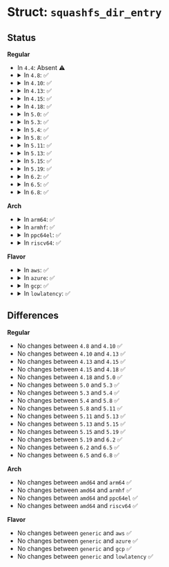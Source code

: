# Struct: <code>squashfs_dir_entry</code>

## Status
<b>Regular</b>
<ul>
<li>
In <code>4.4</code>: Absent ⚠️
</li>
<li>
<details>
<summary>In <code>4.8</code>: ✅</summary>

```c
struct squashfs_dir_entry {
    __le16 offset;
    __le16 inode_number;
    __le16 type;
    __le16 size;
    char name[0];
};
```
</details>
</li>
<li>
<details>
<summary>In <code>4.10</code>: ✅</summary>

```c
struct squashfs_dir_entry {
    __le16 offset;
    __le16 inode_number;
    __le16 type;
    __le16 size;
    char name[0];
};
```
</details>
</li>
<li>
<details>
<summary>In <code>4.13</code>: ✅</summary>

```c
struct squashfs_dir_entry {
    __le16 offset;
    __le16 inode_number;
    __le16 type;
    __le16 size;
    char name[0];
};
```
</details>
</li>
<li>
<details>
<summary>In <code>4.15</code>: ✅</summary>

```c
struct squashfs_dir_entry {
    __le16 offset;
    __le16 inode_number;
    __le16 type;
    __le16 size;
    char name[0];
};
```
</details>
</li>
<li>
<details>
<summary>In <code>4.18</code>: ✅</summary>

```c
struct squashfs_dir_entry {
    __le16 offset;
    __le16 inode_number;
    __le16 type;
    __le16 size;
    char name[0];
};
```
</details>
</li>
<li>
<details>
<summary>In <code>5.0</code>: ✅</summary>

```c
struct squashfs_dir_entry {
    __le16 offset;
    __le16 inode_number;
    __le16 type;
    __le16 size;
    char name[0];
};
```
</details>
</li>
<li>
<details>
<summary>In <code>5.3</code>: ✅</summary>

```c
struct squashfs_dir_entry {
    __le16 offset;
    __le16 inode_number;
    __le16 type;
    __le16 size;
    char name[0];
};
```
</details>
</li>
<li>
<details>
<summary>In <code>5.4</code>: ✅</summary>

```c
struct squashfs_dir_entry {
    __le16 offset;
    __le16 inode_number;
    __le16 type;
    __le16 size;
    char name[0];
};
```
</details>
</li>
<li>
<details>
<summary>In <code>5.8</code>: ✅</summary>

```c
struct squashfs_dir_entry {
    __le16 offset;
    __le16 inode_number;
    __le16 type;
    __le16 size;
    char name[0];
};
```
</details>
</li>
<li>
<details>
<summary>In <code>5.11</code>: ✅</summary>

```c
struct squashfs_dir_entry {
    __le16 offset;
    __le16 inode_number;
    __le16 type;
    __le16 size;
    char name[0];
};
```
</details>
</li>
<li>
<details>
<summary>In <code>5.13</code>: ✅</summary>

```c
struct squashfs_dir_entry {
    __le16 offset;
    __le16 inode_number;
    __le16 type;
    __le16 size;
    char name[0];
};
```
</details>
</li>
<li>
<details>
<summary>In <code>5.15</code>: ✅</summary>

```c
struct squashfs_dir_entry {
    __le16 offset;
    __le16 inode_number;
    __le16 type;
    __le16 size;
    char name[0];
};
```
</details>
</li>
<li>
<details>
<summary>In <code>5.19</code>: ✅</summary>

```c
struct squashfs_dir_entry {
    __le16 offset;
    __le16 inode_number;
    __le16 type;
    __le16 size;
    char name[0];
};
```
</details>
</li>
<li>
<details>
<summary>In <code>6.2</code>: ✅</summary>

```c
struct squashfs_dir_entry {
    __le16 offset;
    __le16 inode_number;
    __le16 type;
    __le16 size;
    char name[0];
};
```
</details>
</li>
<li>
<details>
<summary>In <code>6.5</code>: ✅</summary>

```c
struct squashfs_dir_entry {
    __le16 offset;
    __le16 inode_number;
    __le16 type;
    __le16 size;
    char name[0];
};
```
</details>
</li>
<li>
<details>
<summary>In <code>6.8</code>: ✅</summary>

```c
struct squashfs_dir_entry {
    __le16 offset;
    __le16 inode_number;
    __le16 type;
    __le16 size;
    char name[0];
};
```
</details>
</li>
</ul>
<b>Arch</b>
<ul>
<li>
<details>
<summary>In <code>arm64</code>: ✅</summary>

```c
struct squashfs_dir_entry {
    __le16 offset;
    __le16 inode_number;
    __le16 type;
    __le16 size;
    char name[0];
};
```
</details>
</li>
<li>
<details>
<summary>In <code>armhf</code>: ✅</summary>

```c
struct squashfs_dir_entry {
    __le16 offset;
    __le16 inode_number;
    __le16 type;
    __le16 size;
    char name[0];
};
```
</details>
</li>
<li>
<details>
<summary>In <code>ppc64el</code>: ✅</summary>

```c
struct squashfs_dir_entry {
    __le16 offset;
    __le16 inode_number;
    __le16 type;
    __le16 size;
    char name[0];
};
```
</details>
</li>
<li>
<details>
<summary>In <code>riscv64</code>: ✅</summary>

```c
struct squashfs_dir_entry {
    __le16 offset;
    __le16 inode_number;
    __le16 type;
    __le16 size;
    char name[0];
};
```
</details>
</li>
</ul>
<b>Flavor</b>
<ul>
<li>
<details>
<summary>In <code>aws</code>: ✅</summary>

```c
struct squashfs_dir_entry {
    __le16 offset;
    __le16 inode_number;
    __le16 type;
    __le16 size;
    char name[0];
};
```
</details>
</li>
<li>
<details>
<summary>In <code>azure</code>: ✅</summary>

```c
struct squashfs_dir_entry {
    __le16 offset;
    __le16 inode_number;
    __le16 type;
    __le16 size;
    char name[0];
};
```
</details>
</li>
<li>
<details>
<summary>In <code>gcp</code>: ✅</summary>

```c
struct squashfs_dir_entry {
    __le16 offset;
    __le16 inode_number;
    __le16 type;
    __le16 size;
    char name[0];
};
```
</details>
</li>
<li>
<details>
<summary>In <code>lowlatency</code>: ✅</summary>

```c
struct squashfs_dir_entry {
    __le16 offset;
    __le16 inode_number;
    __le16 type;
    __le16 size;
    char name[0];
};
```
</details>
</li>
</ul>

## Differences
<b>Regular</b>
<ul>
<li>
No changes between <code>4.8</code> and <code>4.10</code> ✅
</li>
<li>
No changes between <code>4.10</code> and <code>4.13</code> ✅
</li>
<li>
No changes between <code>4.13</code> and <code>4.15</code> ✅
</li>
<li>
No changes between <code>4.15</code> and <code>4.18</code> ✅
</li>
<li>
No changes between <code>4.18</code> and <code>5.0</code> ✅
</li>
<li>
No changes between <code>5.0</code> and <code>5.3</code> ✅
</li>
<li>
No changes between <code>5.3</code> and <code>5.4</code> ✅
</li>
<li>
No changes between <code>5.4</code> and <code>5.8</code> ✅
</li>
<li>
No changes between <code>5.8</code> and <code>5.11</code> ✅
</li>
<li>
No changes between <code>5.11</code> and <code>5.13</code> ✅
</li>
<li>
No changes between <code>5.13</code> and <code>5.15</code> ✅
</li>
<li>
No changes between <code>5.15</code> and <code>5.19</code> ✅
</li>
<li>
No changes between <code>5.19</code> and <code>6.2</code> ✅
</li>
<li>
No changes between <code>6.2</code> and <code>6.5</code> ✅
</li>
<li>
No changes between <code>6.5</code> and <code>6.8</code> ✅
</li>
</ul>
<b>Arch</b>
<ul>
<li>
No changes between <code>amd64</code> and <code>arm64</code> ✅
</li>
<li>
No changes between <code>amd64</code> and <code>armhf</code> ✅
</li>
<li>
No changes between <code>amd64</code> and <code>ppc64el</code> ✅
</li>
<li>
No changes between <code>amd64</code> and <code>riscv64</code> ✅
</li>
</ul>
<b>Flavor</b>
<ul>
<li>
No changes between <code>generic</code> and <code>aws</code> ✅
</li>
<li>
No changes between <code>generic</code> and <code>azure</code> ✅
</li>
<li>
No changes between <code>generic</code> and <code>gcp</code> ✅
</li>
<li>
No changes between <code>generic</code> and <code>lowlatency</code> ✅
</li>
</ul>
